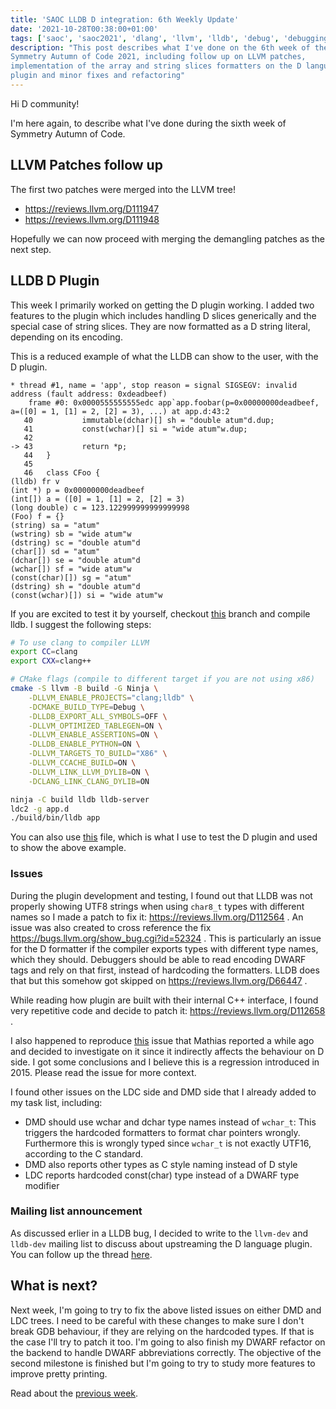 ```yaml
---
title: 'SAOC LLDB D integration: 6th Weekly Update'
date: '2021-10-28T00:38:00+01:00'
tags: ['saoc', 'saoc2021', 'dlang', 'llvm', 'lldb', 'debug', 'debugging', 'dwarf']
description: "This post describes what I've done on the 6th week of the
Symmetry Autumn of Code 2021, including follow up on LLVM patches,
implementation of the array and string slices formatters on the D language
plugin and minor fixes and refactoring"
---
```


Hi D community!

I'm here again, to describe what I've done during the sixth week of Symmetry
Autumn of Code.

## LLVM Patches follow up

The first two patches were merged into the LLVM tree!

- https://reviews.llvm.org/D111947
- https://reviews.llvm.org/D111948

Hopefully we can now proceed with merging the demangling patches as the next
step.

## LLDB D Plugin

This week I primarily worked on getting the D plugin working. I added two
features to the plugin which includes handling D slices generically and the
special case of string slices. They are now formatted as a D string literal,
depending on its encoding.

This is a reduced example of what the LLDB can show to the user, with the D
plugin.

```
* thread #1, name = 'app', stop reason = signal SIGSEGV: invalid address (fault address: 0xdeadbeef)
    frame #0: 0x0000555555555edc app`app.foobar(p=0x00000000deadbeef, a=([0] = 1, [1] = 2, [2] = 3), ...) at app.d:43:2
   40           immutable(dchar)[] sh = "double atum"d.dup;
   41           const(wchar)[] si = "wide atum"w.dup;
   42
-> 43           return *p;
   44   }
   45
   46   class CFoo {
(lldb) fr v
(int *) p = 0x00000000deadbeef
(int[]) a = ([0] = 1, [1] = 2, [2] = 3)
(long double) c = 123.122999999999999998
(Foo) f = {}
(string) sa = "atum"
(wstring) sb = "wide atum"w
(dstring) sc = "double atum"d
(char[]) sd = "atum"
(dchar[]) se = "double atum"d
(wchar[]) sf = "wide atum"w
(const(char)[]) sg = "atum"
(dstring) sh = "double atum"d
(const(wchar)[]) si = "wide atum"w
```

If you are excited to test it by yourself, checkout
[this](https://github.com/ljmf00/llvm-project/commits/llvm-plugin-d) branch and
compile lldb. I suggest the following steps:

```bash
# To use clang to compiler LLVM
export CC=clang
export CXX=clang++

# CMake flags (compile to different target if you are not using x86)
cmake -S llvm -B build -G Ninja \
	-DLLVM_ENABLE_PROJECTS="clang;lldb" \
	-DCMAKE_BUILD_TYPE=Debug \
	-DLLDB_EXPORT_ALL_SYMBOLS=OFF \
	-DLLVM_OPTIMIZED_TABLEGEN=ON \
	-DLLVM_ENABLE_ASSERTIONS=ON \
	-DLLDB_ENABLE_PYTHON=ON \
	-DLLVM_TARGETS_TO_BUILD="X86" \
	-DLLVM_CCACHE_BUILD=ON \
	-DLLVM_LINK_LLVM_DYLIB=ON \
	-DCLANG_LINK_CLANG_DYLIB=ON

ninja -C build lldb lldb-server
ldc2 -g app.d
./build/bin/lldb app
```

You can also use
[this](https://gist.github.com/ljmf00/a35da0e41c3a2074d74960e981f43ca6) file,
which is what I use to test the D plugin and used to show the above example.

### Issues

During the plugin development and testing, I found out that LLDB was not
properly showing UTF8 strings when using `char8_t` types with different names
so I made a patch to fix it: https://reviews.llvm.org/D112564 . An issue was
also created to cross reference the fix
https://bugs.llvm.org/show_bug.cgi?id=52324 . This is particularly an issue for
the D formatter if the compiler exports types with different type names, which
they should.  Debuggers should be able to read encoding DWARF tags and rely on
that first, instead of hardcoding the formatters. LLDB does that but this
somehow got skipped on https://reviews.llvm.org/D66447 .

While reading how plugin are built with their internal C++ interface, I found
very repetitive code and decide to patch it: https://reviews.llvm.org/D112658 .

I also happened to reproduce
[this](https://bugs.llvm.org/show_bug.cgi?id=45856) issue that Mathias reported
a while ago and decided to investigate on it since it indirectly affects the
behaviour on D side. I got some conclusions and I believe this is a regression
introduced in 2015. Please read the issue for more context.

I found other issues on the LDC side and DMD side that I already added to my
task list, including:
- DMD should use wchar and dchar type names instead of `wchar_t`: This triggers
  the hardcoded formatters to format char pointers wrongly. Furthermore this is
  wrongly typed since `wchar_t` is not exactly UTF16, according to the C
  standard.
- DMD also reports other types as C style naming instead of D style
- LDC reports hardcoded const(char) type instead of a DWARF type modifier

### Mailing list announcement

As discussed erlier in a LLDB bug, I decided to write to the `llvm-dev` and
`lldb-dev` mailing list to discuss about upstreaming the D language plugin. You
can follow up the thread
[here](https://lists.llvm.org/pipermail/lldb-dev/2021-October/017101.html).

## What is next?

Next week, I'm going to try to fix the above listed issues on either DMD and
LDC trees. I need to be careful with these changes to make sure I don't break
GDB behaviour, if they are relying on the hardcoded types. If that is the case
I'll try to patch it too. I'm going to also finish my DWARF refactor on the
backend to handle DWARF abbreviations correctly. The objective of the second
milestone is finished but I'm going to try to study more features to improve
pretty printing.

Read about the [previous week](../d-saoc-2021-05/).
